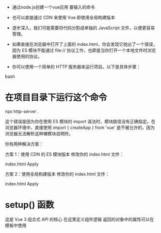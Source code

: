 -  通过node.js创建一个vue应用    要输入的命令
-  也可以直接通过 CDN 来使用 Vue  即使用全局构建版本 

- 逐步深入，我们可能需要将代码分割成单独的 JavaScript 文件，以便更容易管理。
- 如果直接在浏览器中打开了上面的 index.html，你会发现它抛出了一个错误，因为 ES 模块不能通过 file:// 协议工作，也即是当你打开一个本地文件时浏览器使用的协议。
- 你可以使用一个简单的 HTTP 服务器来运行项目。以下是具体步骤：


bash
# 在项目目录下运行这个命令
npx http-server .




这个错误是因为你在使用 ES 模块的 import 语法时，模块路径没有正确指定。在浏览器环境中，直接使用 import { createApp } from 'vue' 是不被允许的，因为浏览器无法解析这种裸模块说明符。

你有两种解决方案：

方案 1：使用 CDN 的 ES 模块版本
修改你的 index.html 文件：


index.html
Apply
<script type="module">
  import { createApp } from 'https://unpkg.com/vue@3/dist/vue.esm-browser.js'
  import MyComponent from './my-component.js'

  createApp(MyComponent).mount('#app')
</script>
方案 2：使用全局构建版本
修改你的 index.html 文件：


index.html
Apply
<script>
  const { createApp } = Vue
  import MyComponent from './my-component.js'

  createApp(MyComponent).mount('#app')
</script>


# setup() 函数

这是 Vue 3 组合式 API 的核心
在这里定义组件逻辑
返回的对象中的属性可以在模板中使用